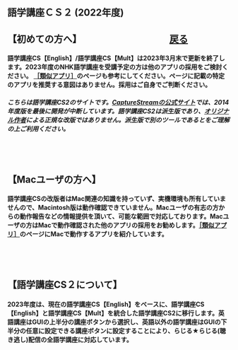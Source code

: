 ## 語学講座ＣＳ２ (2022年度)    
## 【初めての方へ】              　　　　　　　　　    [戻る](https://csreviser.github.io/CaptureStream2/) 
#### 語学講座CS【English】/語学講座CS【Mult】は2023年3月末で更新を終了します。2023年度のNHK語学講座を受講予定の方は他のアプリの採用をご検討ください。 [［類似アプリ］](https://csreviser.github.io/CaptureStream2/application)のページも参考にしてください。ページに記載の特定のアプリを推奨する意図はありません。採用はご自身でご判断ください。 
##### こちらは語学講座CS2のサイトです。[CaptureStreamの公式サイト](https://ja.osdn.net/projects/capturestream/)では、2014年度版を最後に開発が中断しています。語学講座CS2は派生版であり、[オリジナル作者](https://github.com/CSReviser/CaptureStream/wiki/%E4%BD%9C%E8%80%85%E3%83%BB%E6%94%B9%E7%89%88%E8%80%85)による正規な改版ではありません。派生版で別のツールであるとをご理解の上ご利用ください。　         
## 　　　　
## 【Macユーザの方へ】　　
#### 語学講座CSの改版者はMac関連の知識を持っていず、実機環境も所有していませんので、Macintosh版は動作確認できていません。Macユーザの有志の方からの動作報告などの情報提供を頂いて、可能な範囲で対応しております。Macユーザの方はMacで動作確認された他のアプリの採用をお勧めします。[［類似アプリ］](https://csreviser.github.io/CaptureStream2/application)のページにMacで動作するアプリを紹介しています。
## 　　　　
## 【語学講座CS２について】　
#### 2023年度は、現在の語学講座CS【English】をベースに、語学講座CS【English】と語学講座CS【Mult】を統合した語学講座CS2に移行します。英語講座はGUIの上半分の講座ボタンから選択し、英語以外の語学講座はGUIの下半分の任意に設定できる講座ボタンに設定することにより、らじる★らじる(聴き逃し)配信の全語学講座に対応しています。

